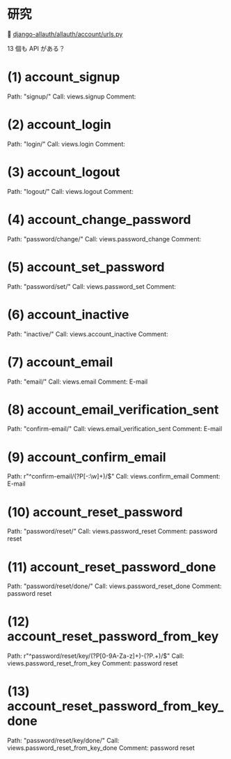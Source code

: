 # 研究

📖 [django-allauth/allauth/account/urls.py](https://github.com/pennersr/django-allauth/blob/master/allauth/account/urls.py)  

13 個も API がある？

# (1) account_signup

Path: "signup/"
Call: views.signup
Comment: 

# (2) account_login

Path: "login/"
Call: views.login
Comment: 

# (3) account_logout

Path: "logout/"
Call: views.logout
Comment: 

# (4) account_change_password

Path: "password/change/"
Call: views.password_change
Comment: 

# (5) account_set_password

Path: "password/set/"
Call: views.password_set
Comment: 

# (6) account_inactive

Path: "inactive/"
Call: views.account_inactive
Comment: 

# (7) account_email

Path: "email/"
Call: views.email
Comment: E-mail

# (8) account_email_verification_sent

Path: "confirm-email/"
Call: views.email_verification_sent
Comment: E-mail

# (9) account_confirm_email

Path: r"^confirm-email/(?P<key>[-:\w]+)/$"
Call: views.confirm_email
Comment: E-mail

# (10) account_reset_password

Path: "password/reset/"
Call: views.password_reset
Comment: password reset

# (11) account_reset_password_done

Path: "password/reset/done/"
Call: views.password_reset_done
Comment: password reset

# (12) account_reset_password_from_key

Path: r"^password/reset/key/(?P<uidb36>[0-9A-Za-z]+)-(?P<key>.+)/$"
Call: views.password_reset_from_key
Comment: password reset

# (13) account_reset_password_from_key_done

Path: "password/reset/key/done/"
Call: views.password_reset_from_key_done
Comment: password reset
